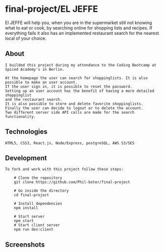 # final-project/EL JEFFE

El JEFFE will help you, when you are in the supermarket still not knowing what to eat or cook,
by searching online for shopping lists and recipes.
If everything fails it also has an implemented restaurant search for the nearest local of your choice.

## About
    I builded this project during my attendance to the Coding Bootcamp at Spiced Academy's in Berlin.

    At the homepage the user can search for shoppinglists. It is also possible to make an user account. 
    If the user sign in, it is possible to reset the password. 
    Setting up an user account has the benefit of having a more detailed shoppinglist 
    and the restaurant search.
    It is also possible to store and delete favorite shoppinglists. 
    Finally the user can decide to logout or to delete the account.
    Two different server side API calls are made for the search functionality.
    

## Technologies 
    HTML5, CSS3, React.js, Node/Express, postgreSQL, AWS S3/SES
    

## Development
    To fork and work with this project follow these steps:

        # Clone the repository
        git clone https://github.com/Phil-boter/final-project

        # Go inside the directory
        cd final-project

        # Install dependencies
        npm install

        # Start server
        npm start
        # Start client server
        npm run dev:client

## Screenshots
